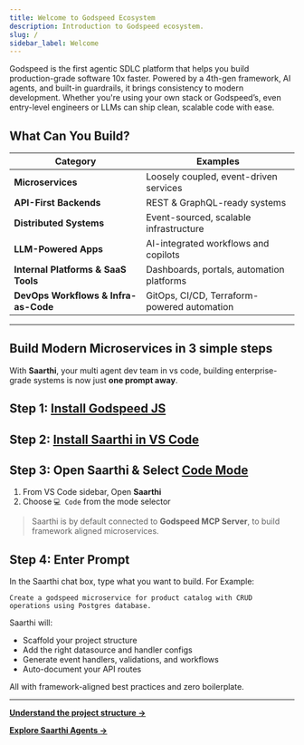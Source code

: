 ```yaml
---
title: Welcome to Godspeed Ecosystem
description: Introduction to Godspeed ecosystem.
slug: /
sidebar_label: Welcome
---
```


Godspeed is the first agentic SDLC platform that helps you build production-grade software 10x faster. Powered by a 4th-gen framework, AI agents, and built-in guardrails, it brings consistency to modern development. Whether you're using your own stack or Godspeed’s, even entry-level engineers or LLMs can ship clean, scalable code with ease.

## What Can You Build?

| Category                             | Examples                                                      |
|------------------------------------- |---------------------------------------------------------------|
| **Microservices**                    | Loosely coupled, event-driven services                        |
| **API-First Backends**               | REST & GraphQL-ready systems                                  |
| **Distributed Systems**              | Event-sourced, scalable infrastructure                        |
| **LLM-Powered Apps**                 | AI-integrated workflows and copilots                          |
| **Internal Platforms & SaaS Tools**  | Dashboards, portals, automation platforms                     |
| **DevOps Workflows & Infra-as-Code** | GitOps, CI/CD, Terraform-powered automation                   |
---

## Build Modern Microservices in 3 simple steps

With **Saarthi**, your multi agent dev team in vs code, building enterprise-grade systems is now just **one prompt away**.

## Step 1: [Install Godspeed JS](/docs/microservices-framework/guide/get-started.md)

## Step 2: [Install Saarthi in VS Code](/docs/saarthi/getting-started/installing.mdx)

## Step 3: Open Saarthi & Select [Code Mode](/docs/saarthi/modes/code.md)

1. From VS Code sidebar, Open **Saarthi**
2. Choose `💻 Code` from the mode selector
> Saarthi is by default connected to **Godspeed MCP Server**, to build framework aligned microservices.

## Step 4: Enter Prompt
In the Saarthi chat box, type what you want to build. For Example:
```
Create a godspeed microservice for product catalog with CRUD operations using Postgres database.
```

Saarthi will:

* Scaffold your project structure
* Add the right datasource and handler configs
* Generate event handlers, validations, and workflows
* Auto-document your API routes

All with framework-aligned best practices and zero boilerplate.

---

**[Understand the project structure →](/docs/microservices-framework/guide/first-project#understanding-your-first-godspeed-project)**


**[Explore Saarthi Agents →](/docs/saarthi/basic-usage/using-modes.md)**

